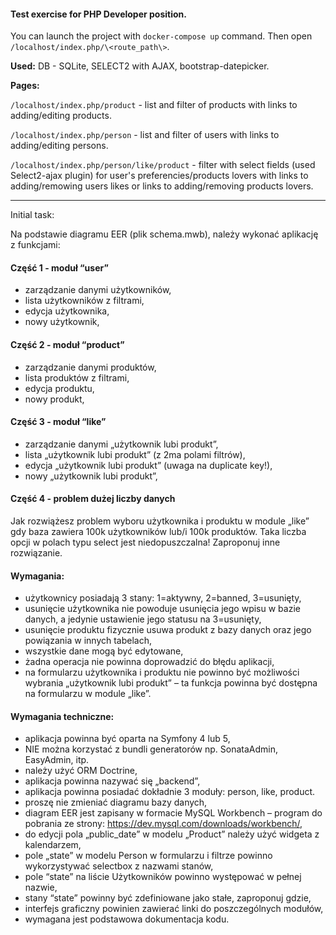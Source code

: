 #### Test exercise for PHP Developer position.

You can launch the project with `docker-compose up` command. Then open `/localhost/index.php/\<route_path\>`.

**Used:** DB - SQLite, SELECT2 with AJAX, bootstrap-datepicker.

**Pages:**

   `/localhost/index.php/product` - list and filter of products with links to adding/editing products.

   `/localhost/index.php/person` - list and filter of users with links to adding/editing persons.

   `/localhost/index.php/person/like/product` -  filter with select fields (used Select2-ajax plugin)  for user's preferencies/products lovers with links to adding/remowing users likes or links to adding/removing products lovers.
 
 
 ***************************************************************
 
 
Initial task: 

Na podstawie diagramu EER (plik schema.mwb), należy wykonać aplikację z funkcjami:

#### Część 1 - moduł “user”
+	zarządzanie danymi użytkowników, 
+	lista użytkowników z filtrami,
+	edycja użytkownika,
+	nowy użytkownik,



#### Część 2 - moduł “product”
+	zarządzanie danymi produktów,
+	lista produktów z filtrami,
+ edycja produktu,
+	nowy produkt,

#### Część 3 - moduł “like”
+	zarządzanie danymi „użytkownik lubi produkt”,
+	lista „użytkownik lubi produkt” (z 2ma polami filtrów),
+	edycja „użytkownik lubi produkt” (uwaga na duplicate key!),
+	nowy „użytkownik lubi produkt”,

#### Część 4 - problem dużej liczby danych
Jak rozwiążesz problem wyboru użytkownika i produktu w module „like” gdy baza zawiera 100k użytkowników lub/i 100k produktów. Taka liczba opcji w polach typu select jest niedopuszczalna! Zaproponuj inne rozwiązanie.

#### Wymagania:

+ użytkownicy posiadają 3 stany: 1=aktywny, 2=banned, 3=usunięty,
+ usunięcie użytkownika nie powoduje usunięcia jego wpisu w bazie danych, a jedynie ustawienie jego statusu na 3=usunięty,
+ usunięcie produktu fizycznie usuwa produkt z bazy danych oraz jego powiązania w innych tabelach,
+ wszystkie dane mogą być edytowane,
+ żadna operacja nie powinna doprowadzić do błędu aplikacji,
+ na formularzu użytkownika i produktu nie powinno być możliwości wybrania „użytkownik lubi produkt” – ta funkcja powinna być dostępna na formularzu w module „like”.

#### Wymagania techniczne:
+  aplikacja powinna być oparta na Symfony 4 lub 5,
+  NIE można korzystać z bundli generatorów np. SonataAdmin, EasyAdmin, itp.
+  należy użyć ORM Doctrine,
+  aplikacja powinna nazywać się „backend”,
+ 	aplikacja powinna posiadać dokładnie 3 moduły: person, like, product.
+ 	proszę nie zmieniać diagramu bazy danych,
+ 	diagram EER jest zapisany w formacie MySQL Workbench – program do pobrania ze strony: https://dev.mysql.com/downloads/workbench/,
+ 	do edycji pola „public_date” w modelu „Product” należy użyć widgeta z kalendarzem,
+ 	pole „state” w modelu Person w formularzu i filtrze powinno wykorzystywać selectbox z nazwami stanów,
+ 	pole “state” na liście Użytkowników powinno występować w pełnej nazwie,
+ 	stany “state” powinny być zdefiniowane jako stałe, zaproponuj gdzie,
+ 	interfejs graficzny powinien zawierać linki do poszczególnych modułów,
+ 	wymagana jest podstawowa dokumentacja kodu.
